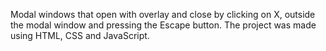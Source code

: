 Modal windows that open with overlay and close by clicking on X, outside the modal window and pressing the Escape button. The project was made using HTML, CSS and JavaScript.
